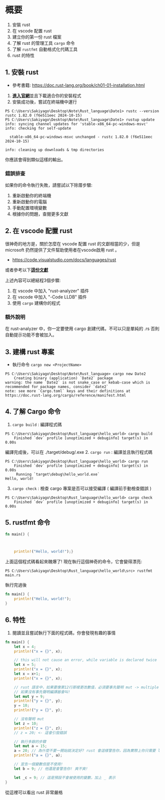 # 概要

1. 安裝 rust
2. 在 vscode 配置 rust
3. 建立你的第一份 rust 檔案
4. 了解 rust 的管理工具 `cargo` 命令
5. 了解 `rustfmt` 自動格式化代碼工具
6. rust 的特性

## 1. 安裝 rust

- 參考書籍: https://doc.rust-lang.org/book/ch01-01-installation.html

1. [**進入官網**](https://www.rust-lang.org/tools/install)並且下載適合你的安裝程式
2. 安裝成功後，嘗試在終端機中運行
```shell
PS C:\Users\Sakiyago\Desktop\Note\Rust_language\Date1> rustc --version
rustc 1.82.0 (f6e511eec 2024-10-15) 
PS C:\Users\Sakiyago\Desktop\Note\Rust_language\Date1> rustup update
info: syncing channel updates for 'stable-x86_64-pc-windows-msvc'
info: checking for self-update

  stable-x86_64-pc-windows-msvc unchanged - rustc 1.82.0 (f6e511eec 2024-10-15)

info: cleaning up downloads & tmp directories
```
你應該會得到類似這樣的輸出。

### 錯誤排查
如果你的命令執行失敗，請嘗試以下除厝步驟:
1. 重新啟動你的終端機
2. 重新啟動你的電腦
3. 手動配置環境變數
4. 根據你的問題，查閱更多文獻

## 2. 在 vscode 配置 rust
很神奇的地方是，關於怎麼在 vscode 配置 rust 的文獻相當的少，但是 microsoft 扔然提供了文件幫助使用者在vscode啟用 rust 。

- https://code.visualstudio.com/docs/languages/rust

或者參考以下[**這份文獻**](https://users.rust-lang.org/t/setting-up-rust-with-vs-code/76907)

上述內容可以總結程3個步驟:
1. 在 vscode 中加入 "rust-analyzer" 插件
2. 在 vscode 中加入 "-Code LLDB" 插件
3. 使用 `cargo` 建構你的程式

### 額外說明
在 rust-analyzer 中，你一定要使用 cargo 創建代碼，不可以只是單純的 .rs 否則自動提示功能不會被加入。

## 3. 建構 rust 專案

- 執行命令 `cargo new <ProjectName>`
```shell
PS C:\Users\Sakiyago\Desktop\Note\Rust_language> cargo new Date2
    Creating binary (application) `Date2` package
warning: the name `Date2` is not snake_case or kebab-case which is recommended for package names, consider `date2`
note: see more `Cargo.toml` keys and their definitions at https://doc.rust-lang.org/cargo/reference/manifest.html
```

## 4. 了解 Cargo 命令
1. `cargo build` : 編譯程式碼
```shell
PS C:\Users\Sakiyago\Desktop\Rust_language\hello_world> cargo build
    Finished `dev` profile [unoptimized + debuginfo] target(s) in 0.00s
```
編譯完成後，可以在 ./target/debug/<YourProjectMame>.exe
2. `cargo run` : 編譯並且執行程式碼
```shell
PS C:\Users\Sakiyago\Desktop\Rust_language\hello_world> cargo run
    Finished `dev` profile [unoptimized + debuginfo] target(s) in 0.08s
     Running `target\debug\hello_world.exe`
Hello, world!
```
3. `cargo check` : 檢查 cargo 專案是否可以接受編譯 ( 編譯前手動檢查錯誤 )
```shell
PS C:\Users\Sakiyago\Desktop\Rust_language\hello_world> cargo check
    Finished `dev` profile [unoptimized + debuginfo] target(s) in 0.00s
```

## 5. rustfmt 命令

```rs
fn main() {



    println!("Hello, world!");}
```
上面這個程式碼看起來醜爆了! 現在執行這個神奇的命令，它會變得漂亮:
```shell
PS C:\Users\Sakiyago\Desktop\Rust_language\hello_world\src> rustfmt main.rs
```
執行完過後
```rs
fn main() {
    println!("Hello, world!");
}
```

## 6. 特性

1. 閱讀並且嘗試執行下面的程式碼，你會發現有趣的事情
```rs
fn main() {
    let x = 4;
    println!("x = {}", x);

    // this will not cause an error, while variable is declared twice
    let x = 5;
    println!("x = {}", x);
    let x = x+1;
    println!("x = {}", x);

    // rust 語言中，如果要像第12行那樣更改數值，必須要事先聲明 mut -> multiple
    // 如果沒有事先聲明編譯器會叫!
    let mut y = 9;
    println!("y = {}", y);
    y = 10;
    println!("y = {}", y);

    // 沒有聲明 mut
    let z = 10;
    println!("z = {}", z);
    // z = 20; <- 這會引發錯誤

    // 執行多餘的步驟
    let mut a = 15;
    a = 20; // 為什麼不要一開始就決定好? rust 會這樣警告你，因為實際上你只需要 let a = 20; 即可
    println!("a = {}", a);

    // 宣告一個變數但是不使用!
    let b = 9; // 他還是會警告你! 爽不爽!

    let _c = 9; // 這是預設不會被使用的變數，加上 _ 表示
}
```
從這裡可以看出 rust 非常嚴格
